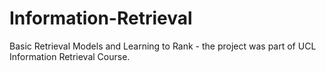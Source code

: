 # Information-Retrieval
Basic Retrieval Models and Learning to Rank - the project was part of UCL Information Retrieval Course.
